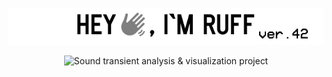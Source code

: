 <!-- <h1 align="center">Hey 👋, I'm Ruff, version 42</h1> -->
<p align="center">
    <picture>
      <source media="(prefers-color-scheme: dark)" srcset="https://github.com/FurC0de/FurC0de/blob/a8bc83d176fd522304926a3755b6edfde7997488/greeting-dark.png">
      <source media="(prefers-color-scheme: light)" srcset="https://github.com/FurC0de/FurC0de/blob/a8bc83d176fd522304926a3755b6edfde7997488/greeting-light.png">
      <img alt="It's me, Mario!" src="https://github.com/FurC0de/FurC0de/blob/a8bc83d176fd522304926a3755b6edfde7997488/greeting-light.png">
    </picture>
</p>
<p align="center">
    <img width="280" src="steps_1d1s.gif" alt="Sound transient analysis & visualization project">
</p>

<!---
#### 👀 I’m interested in gamedev, IOT, computer vision, sound processing and other funny stuff
#### 😍 My favourite languages are C#, C++ and Dart
#### 💞️ I’m looking to collaborate on anything related to the things I'm interested in. 
#### 🤙 If you need any help just message me, I am open for any type of collaboration 😏
#### 📫 You can reach me in Telegram @i-am-ruff
--->

<!---
FurC0de/FurC0de is a ✨ special ✨ repository because its `README.md` (this file) appears on your GitHub profile.
You can click the Preview link to take a look at your changes.
--->
